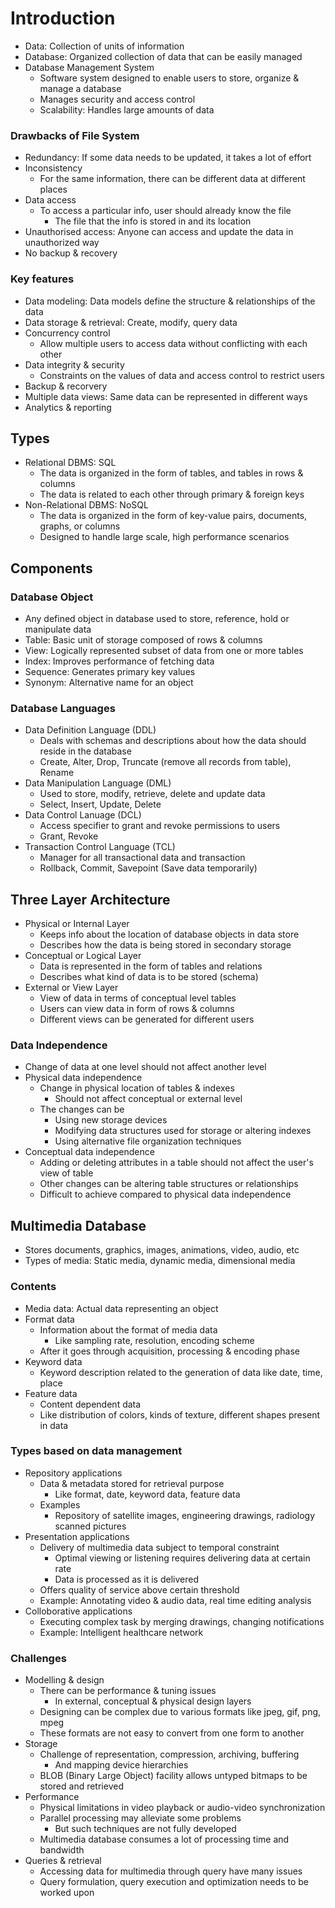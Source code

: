 # Introduction
- Data: Collection of units of information
- Database: Organized collection of data that can be easily managed
- Database Management System
  - Software system designed to enable users to store, organize & manage a database
  - Manages security and access control
  - Scalability: Handles large amounts of data

### Drawbacks of File System
- Redundancy: If some data needs to be updated, it takes a lot of effort
- Inconsistency
  - For the same information, there can be different data at different places
- Data access
  - To access a particular info, user should already know the file
    - The file that the info is stored in and its location
- Unauthorised access: Anyone can access and update the data in unauthorized way
- No backup & recovery

### Key features
- Data modeling: Data models define the structure & relationships of the data
- Data storage & retrieval: Create, modify, query data
- Concurrency control
  - Allow multiple users to access data without conflicting with each other
- Data integrity & security
  - Constraints on the values of data and access control to restrict users
- Backup & recorvery
- Multiple data views: Same data can be represented in different ways
- Analytics & reporting

## Types
- Relational DBMS: SQL
  - The data is organized in the form of tables, and tables in rows & columns
  - The data is related to each other through primary & foreign keys
- Non-Relational DBMS: NoSQL
  - The data is organized in the form of key-value pairs, documents, graphs, or columns
  - Designed to handle large scale, high performance scenarios

## Components
### Database Object
- Any defined object in database used to store, reference, hold or manipulate data
- Table: Basic unit of storage composed of rows & columns
- View: Logically represented subset of data from one or more tables
- Index: Improves performance of fetching data
- Sequence: Generates primary key values
- Synonym: Alternative name for an object

### Database Languages
- Data Definition Language (DDL)
  - Deals with schemas and descriptions about how the data should reside in the database
  - Create, Alter, Drop, Truncate (remove all records from table), Rename
- Data Manipulation Language (DML)
  - Used to store, modify, retrieve, delete and update data
  - Select, Insert, Update, Delete
- Data Control Lanuage (DCL)
  - Access specifier to grant and revoke permissions to users
  - Grant, Revoke
- Transaction Control Language (TCL)
  - Manager for all transactional data and transaction
  - Rollback, Commit, Savepoint (Save data temporarily)

## Three Layer Architecture
- Physical or Internal Layer
  - Keeps info about the location of database objects in data store
  - Describes how the data is being stored in secondary storage
- Conceptual or Logical Layer
  - Data is represented in the form of tables and relations
  - Describes what kind of data is to be stored (schema)
- External or View Layer
  - View of data in terms of conceptual level tables
  - Users can view data in form of rows & columns
  - Different views can be generated for different users

### Data Independence
- Change of data at one level should not affect another level
- Physical data independence
  - Change in physical location of tables & indexes
    - Should not affect conceptual or external level
  - The changes can be
    - Using new storage devices
    - Modifying data structures used for storage or altering indexes
    - Using alternative file organization techniques
- Conceptual data independence
  - Adding or deleting attributes in a table should not affect the user's view of table
  - Other changes can be altering table structures or relationships
  - Difficult to achieve compared to physical data independence

## Multimedia Database
- Stores documents, graphics, images, animations, video, audio, etc
- Types of media: Static media, dynamic media, dimensional media

### Contents
- Media data: Actual data representing an object
- Format data
  - Information about the format of media data
    - Like sampling rate, resolution, encoding scheme
  - After it goes through acquisition, processing & encoding phase
- Keyword data
  - Keyword description related to the generation of data like date, time, place
- Feature data
  - Content dependent data
  - Like distribution of colors, kinds of texture, different shapes present in data

### Types based on data management
- Repository applications
  - Data & metadata stored for retrieval purpose
    - Like format, date, keyword data, feature data
  - Examples
    - Repository of satellite images, engineering drawings, radiology scanned pictures
- Presentation applications
  - Delivery of multimedia data subject to temporal constraint
    - Optimal viewing or listening requires delivering data at certain rate
    - Data is processed as it is delivered
  - Offers quality of service above certain threshold
  - Example: Annotating video & audio data, real time editing analysis
- Colloborative applications
  - Executing complex task by merging drawings, changing notifications
  - Example: Intelligent healthcare network

### Challenges
- Modelling & design
  - There can be performance & tuning issues
    - In external, conceptual & physical design layers
  - Designing can be complex due to various formats like jpeg, gif, png, mpeg
  - These formats are not easy to convert from one form to another
- Storage
  - Challenge of representation, compression, archiving, buffering
    - And mapping device hierarchies
  - BLOB (Binary Large Object) facility allows untyped bitmaps to be stored and retrieved
- Performance
  - Physical limitations in video playback or audio-video synchronization
  - Parallel processing may alleviate some problems
    - But such techniques are not fully developed
  - Multimedia database consumes a lot of processing time and bandwidth
- Queries & retrieval
  - Accessing data for multimedia through query have many issues
  - Query formulation, query execution and optimization needs to be worked upon

